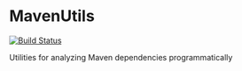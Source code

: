 # MavenUtils

[![Build Status](https://travis-ci.org/zxfun/MavenUtils.svg?branch=master)](https://travis-ci.org/zxfun/MavenUtils)

Utilities for analyzing Maven dependencies programmatically
